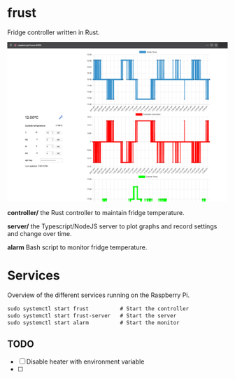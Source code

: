 # frust

Fridge controller written in Rust.

![image](./screenshot.png)

**controller/** the Rust controller to maintain fridge temperature.

**server/** the Typescript/NodeJS server to plot graphs and record settings and change over time.

**alarm** Bash script to monitor fridge temperature.

# Services

Overview of the different services running on the Raspberry Pi.

```
sudo systemctl start frust          # Start the controller
sudo systemctl start frust-server   # Start the server
sudo systemctl start alarm          # Start the monitor
```

## TODO
- [ ] Disable heater with environment variable
- [ ] 